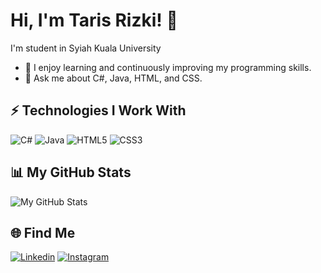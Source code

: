 # Hi, I'm Taris Rizki! 👋

I'm student in Syiah Kuala University

- 🌱 I enjoy learning and continuously improving my programming skills.
- 💬 Ask me about C#, Java, HTML, and CSS.

## ⚡ Technologies I Work With

![C#](https://img.shields.io/badge/-C%23-black?style=flat-square&logo=csharp)
![Java](https://img.shields.io/badge/-Java-black?style=flat-square&logo=java)
![HTML5](https://img.shields.io/badge/-HTML5-black?style=flat-square&logo=html5)
![CSS3](https://img.shields.io/badge/-CSS3-black?style=flat-square&logo=css3)

## 📊 My GitHub Stats

![My GitHub Stats](https://github-readme-stats.vercel.app/api?username=tarisrizki&show_icons=true&theme=radical)

## 🌐 Find Me

[![Linkedin](https://img.shields.io/badge/blue?style=flat-square&logo=Linkedin&logoColor=white&link=https://www.linkedin.com/in/m-taris-rizki-440b67210/)](https://www.linkedin.com)
[![Instagram](https://img.shields.io/badge/purple?style=flat-square&logo=instagram&logoColor=white&link=https://www.instagram.com/tarisrizki/)](https://www.instagram.com)

